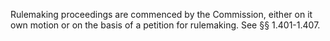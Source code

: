 Rulemaking proceedings are commenced by the Commission, either on it own motion or on the basis of a petition for rulemaking. See §§ 1.401-1.407.

